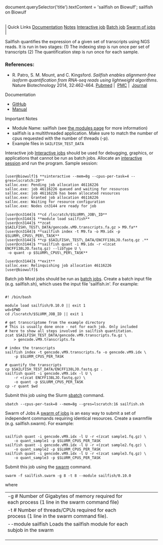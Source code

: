 

document.querySelector('title').textContent = 'sailfish on Biowulf';
sailfish on Biowulf


|  |
| --- |
| 
Quick Links
[Documentation](#doc)
[Notes](#notes)
[Interactive job](#int) 
[Batch job](#sbatch) 
[Swarm of jobs](#swarm) 
 |



Sailfish quantifies the expression of a given set of transcripts using NGS reads. 
It is run in two stages: (1) The indexing step is run once per set of transcripts
(2) The quantification step is run once for each sample.



### References:


* R. Patro, S. M. Mount, and C. Kingsford. *Sailfish enables 
 alignment-free isoform quantification from RNA-seq reads using 
 lightweight algorithms*. Nature Biotechnology 2014, 32:462-464.
 [Pubmed](http://www.ncbi.nlm.nih.gov/pubmed/24752080) | 
 [PMC](http://www.ncbi.nlm.nih.gov/pmc/articles/PMC4077321/) | 
 [Journal](http://www.nature.com/nbt/journal/v32/n5/full/nbt.2862.html)


Documentation
* [GitHub](https://github.com/kingsfordgroup/sailfish)
* [Manual](http://sailfish.readthedocs.io/en/master/index.html)


Important Notes
* Module Name: sailfish (see [the modules page](/apps/modules.html) for more information)
* sailfish is a multithreaded application. Make sure to match the number of cpus requested with
 the number of threads (-p).
* Example files in `SAILFISH_TEST_DATA`



Interactive job
[Interactive jobs](/docs/userguide.html#int) should be used for debugging, graphics, or applications that cannot be run as batch jobs.
Allocate an [interactive session](/docs/userguide.html#int) and run the program. Sample session:



```

[user@biowulf]$ **sinteractive --mem=8g --cpus-per-task=4 --gres=lscratch:20**
salloc.exe: Pending job allocation 46116226
salloc.exe: job 46116226 queued and waiting for resources
salloc.exe: job 46116226 has been allocated resources
salloc.exe: Granted job allocation 46116226
salloc.exe: Waiting for resource configuration
salloc.exe: Nodes cn3144 are ready for job

[user@cn3144]$ **cd /lscratch/$SLURM\_JOB\_ID**
[user@cn3144]$ **module load sailfish**
[user@cn3144]$ **zcat $SAILFISH\_TEST\_DATA/gencode.vM9.transcripts.fa.gz > M9.fa**
[user@cn3144]$ **sailfish index -t M9.fa -o M9.idx -p $SLURM\_CPUS\_PER\_TASK**
[user@cn3144]$ **cp $SAILFISH\_TEST\_DATA/ENCFF138LJO.fastq.gz .**
[user@cn3144]$ **sailfish quant -i M9.idx -r <(zcat ENCFF138LJO.fastq.gz) --libType U \
 -o quant -p $SLURM\_CPUS\_PER\_TASK**

[user@cn3144]$ **exit**
salloc.exe: Relinquishing job allocation 46116226
[user@biowulf]$

```


Batch job
Most jobs should be run as [batch jobs](/docs/userguide.html#submit).
Create a batch input file (e.g. sailfish.sh), which uses the input file 'sailfish.in'. For example:



```

#! /bin/bash

module load sailfish/0.10.0 || exit 1
wd=$PWD
cd /lscratch/$SLURM_JOB_ID || exit 1

# get transcriptome from the example directory
# This is usually done once - not for each job. Only included
# here to show all steps involved in sailfish quantitation.
zcat $SAILFISH_TEST_DATA/gencode.vM9.transcripts.fa.gz \
    > gencode.vM9.transcripts.fa

# index the transcripts
sailfish index -t gencode.vM9.transcripts.fa -o gencode.vM9.idx \
    -p $SLURM_CPUS_PER_TASK

# quantify the transcripts
cp $SAILFISH_TEST_DATA/ENCFF138LJO.fastq.gz .
sailfish quant -i gencode.vM9.idx -l U \
    -r <(zcat ENCFF138LJO.fastq.gz) \
    -o quant -p $SLURM_CPUS_PER_TASK
cp -r quant $wd

```

Submit this job using the Slurm [sbatch](/docs/userguide.html) command.



```
sbatch --cpus-per-task=8 --mem=8g --gres=lscratch:16 sailfish.sh
```

Swarm of Jobs 
A [swarm of jobs](/apps/swarm.html) is an easy way to submit a set of independent commands requiring identical resources.
Create a swarmfile (e.g. sailfish.swarm). For example:



```

sailfish quant -i gencode.vM9.idx -l U -r <(zcat sample1.fq.gz) \
    -o quant_sample1 -p $SLURM_CPUS_PER_TASK
sailfish quant -i gencode.vM9.idx -l U -r <(zcat sample2.fq.gz) \
    -o quant_sample2 -p $SLURM_CPUS_PER_TASK
sailfish quant -i gencode.vM9.idx -l U -r <(zcat sample3.fq.gz) \
    -o quant_sample3 -p $SLURM_CPUS_PER_TASK

```

Submit this job using the [swarm](/apps/swarm.html) command.



```
swarm -f sailfish.swarm -g 8 -t 8 --module sailfish/0.10.0
```

where


|  |  |  |  |  |  |
| --- | --- | --- | --- | --- | --- |
| -g #  Number of Gigabytes of memory required for each process (1 line in the swarm command file)
 | -t #  Number of threads/CPUs required for each process (1 line in the swarm command file).
 | --module sailfish  Loads the sailfish module for each subjob in the swarm 
 | |
 | |
 | |








